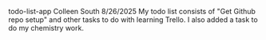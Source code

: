 todo-list-app
Colleen South
8/26/2025
My todo list consists of "Get Github repo setup" and other tasks to do with learning Trello. I also added a task to do my chemistry work.